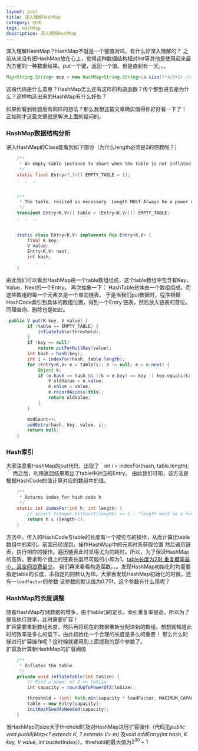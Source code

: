 ```yaml
---
layout: post
title: 深入理解HashMap
category: 技术
tags: HashMap
description: 深入理解HashMap
---
```

深入理解HashMap？HashMap不就是一个键值对吗，有什么好深入理解的？
之前从来没有把HashMap放在心上，觉得这种数据结构相对list等其他是使用起来最为方便的一种数据结果，put一个键，返回一个值。但是直到有一天。。。    
```java
Map<String,String> map = new HashMap<String,String>(a.size()*4/3+1) //a.size()返回的是一个整数，a如ArrayList
```    
这段代码是什么意思？HashMap怎么还有这样的构造函数？传个整型进去是为什么？这样构造出来的HashMap有什么好处？

如果你看到标题后有同样的想法？那么我想这篇文章确实值得你好好看一下了！
正如刚才这篇文章就是解决上面的疑问的。

### HashMap数据结构分析
进入HashMap的Class能看到如下部分（为什么length必须是2的倍数呢？）    
```java
    /**
     * An empty table instance to share when the table is not inflated.
     */
    static final Entry<?,?>[] EMPTY_TABLE = {};
    .  .  .
    

    /**
     * The table, resized as necessary. Length MUST Always be a power of two.
     */
    transient Entry<K,V>[] table = (Entry<K,V>[]) EMPTY_TABLE;
    .  .  .
    
    
    static class Entry<K,V> implements Map.Entry<K,V> {
        final K key;
        V value;
        Entry<K,V> next;
        int hash;
        .  .  .
    }

```    
由此我们可以看出HashMap由一个table数组组成，这个table数组中包含有Key，Value，Next的一个Entry。
再次抽象一下：
HashTable总体由一个数组组成。而这些数组的每一个元素又是一个单向链表。
于是当我们put数据时，程序根据HashCode索引到具体的数组位置，得到一个Entry 链表，然后放入链表的首位。同理查询、删除也是如此。    
```java
 public V put(K key, V value) {
        if (table == EMPTY_TABLE) {
            inflateTable(threshold);
        }
        if (key == null)
            return putForNullKey(value);
        int hash = hash(key);
        int i = indexFor(hash, table.length);
        for (Entry<K,V> e = table[i]; e != null; e = e.next) {
            Object k;
            if (e.hash == hash && ((k = e.key) == key || key.equals(k))) {
                V oldValue = e.value;
                e.value = value;
                e.recordAccess(this);
                return oldValue;
            }
        }

        modCount++;
        addEntry(hash, key, value, i);
        return null;
    }
```    

### Hash索引
  大家注意看HashMap的put代码，出现了｀int i = indexFor(hash, table.length);｀ 而之后，利用返回结果取出了table中对应的Entry。
由此我们可知，该方法是根据HashCode的值计算对应的数组中的值。    
```java
    /**
     * Returns index for hash code h.
     */
    static int indexFor(int h, int length) {
        // assert Integer.bitCount(length) == 1 : "length must be a non-zero power of 2";
        return h & (length-1);
    }

```    
  方法中，传入的HashCode与table的长度有一个按位与的操作，从而计算出table数组中的索引。前面已经提到，操作HashMap中的元素时先获取位置
然后遍历链表，执行相应的操作。遍历链表此时显得尤为的耗时。所以，为了保证HashMap的高效，要求每个键上的链表长度尽可能的小即为1。[table长度为2时
重复概率最小、且空间浪费最少](http://stackoverflow.com/questions/22935616/why-hash-method-in-hashmap)。
我们再来看看构造函数。。。发现HashMap初始化时均需要指定table的长度，未指定的则默认为16。大家会发现HashMap初始化的时候，还有一`loadFactor`的参数
该参数的默认值为0.75f。这个参数有什么用呢？

### HashMap的长度调整
随着HashMap存储数据的增多，由于table[]的定长，索引重复率提高。所以为了提高执行效率，此时需要扩容！    
扩容需要重新数组长度，然后再将现在的数据重新分配进新的数组。想想就知道此时的效率是多么的低下，由此初始化一个合理的长度是多么的重要！
那么什么时候进行扩容操作呢？这时候就要用到上面提到的那个参数了。    
扩容及计算新HashMap的扩容阀值    
```java    
    /**
     * Inflates the table.
     */
    private void inflateTable(int toSize) {
        // Find a power of 2 >= toSize
        int capacity = roundUpToPowerOf2(toSize);

        threshold = (int) Math.min(capacity * loadFactor, MAXIMUM_CAPACITY + 1);
        table = new Entry[capacity];
        initHashSeedAsNeeded(capacity);
    }

```    
当HashMap的size大于threhold时及对HashMap进行扩容操作（代码见*public void putAll(Map<? extends K, ? extends V> m)*
及*void addEntry(int hash, K key, V value, int bucketIndex)*）。threhold的最大值为$2^30+1$

